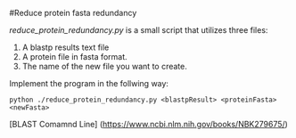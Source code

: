 #Reduce protein fasta redundancy

*reduce_protein_redundancy.py* is a small script that utilizes three files:

1. A blastp results text file <blastpResult>
2. A protein file in fasta format. <proteinFasta>
3. The name of the new file you want to create. <newFasta>

Implement the program in the follwing way:

`python ./reduce_protein_redundancy.py <blastpResult> <proteinFasta> <newFasta>`

[BLAST Comamnd Line] (https://www.ncbi.nlm.nih.gov/books/NBK279675/)

